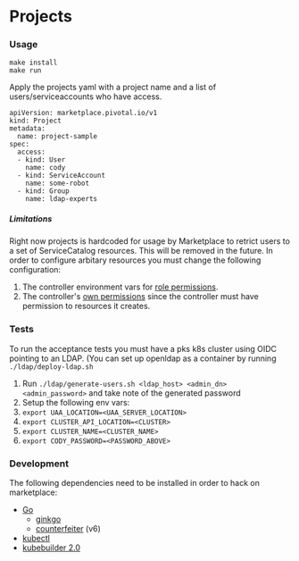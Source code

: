 # Projects

### Usage

```
make install
make run
```

Apply the projects yaml with a project name and a list of users/serviceaccounts who have access.
```
apiVersion: marketplace.pivotal.io/v1
kind: Project
metadata:
  name: project-sample
spec:
  access:
  - kind: User
    name: cody
  - kind: ServiceAccount
    name: some-robot
  - kind: Group
    name: ldap-experts
```

##### Limitations

Right now projects is hardcoded for usage by Marketplace to retrict users to a set of ServiceCatalog resources. This will be removed in the future. 
In order to configure arbitary resources you must change the following configuration:
1. The controller environment vars for [role permissions](https://github.com/pivotal/marketplace-project/blob/master/config/manager/manager.yaml#L40-L45).
1. The controller's [own permissions](https://github.com/pivotal/marketplace-project/blob/master/controllers/project_controller.go#L54-L55) since the controller must have permission to resources it creates.


### Tests

To run the acceptance tests you must have a pks k8s cluster using OIDC pointing to an LDAP. (You can set up openldap as a container by running `./ldap/deploy-ldap.sh`
1. Run `./ldap/generate-users.sh <ldap_host> <admin_dn> <admin_password>` and take note of the generated password
1. Setup the following env vars: 
  1. `export UAA_LOCATION=<UAA_SERVER_LOCATION>`
  1. `export CLUSTER_API_LOCATION=<CLUSTER>`
  1. `export CLUSTER_NAME=<CLUSTER_NAME>`
  1. `export CODY_PASSWORD=<PASSWORD_ABOVE>`

### Development

The following dependencies need to be installed in order to hack on marketplace:

* [Go](https://golang.org/doc/install)
  * [ginkgo](https://github.com/onsi/ginkgo)
  * [counterfeiter](https://github.com/maxbrunsfeld/counterfeiter) (v6)
* [kubectl](https://kubernetes.io/docs/tasks/tools/install-kubectl/)
* [kubebuilder 2.0](https://github.com/kubernetes-sigs/kubebuilder)


